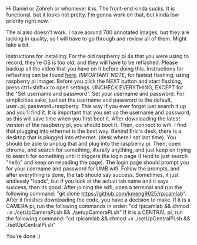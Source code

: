 Hi Daniel or Zohreh or whomever it is.
The front-end kinda sucks. It is functional, but it looks not pretty. I'm gonna work on that, but kinda low priority right now.

The ai also doesn't work. I have aorund 700 annotated images, but they are lacking in quality, so I will have to go through and review all of them. Might take a bit.

Instructions for installing:
For the old raspberry pi 4s that you were using to record, they're OS is too old, and they will have to be reflashed. Please backup all the video that you have on it before doing this. Instructions for reflashing can be found [here](https://www.raspberrypi.com/documentation/computers/getting-started.html#installing-the-operating-system).
*IMPORTANT NOTE*, for fastest flashing, using raspberry pi imager. Before you click the NEXT button and start flashing, press ctrl+shift+x to open settings. UNCHECK EVERYTHING, EXCEPT for the "Set username and password". Set your username and password. For simplicities sake, just set the username and password to the default, user=pi, password=raspberry. This way if you ever forget just search it up and you'll find it. It is important that you set up the username and password, as this will save time when you first boot it.
After downloading the latest version of the raspberry pi, you should boot it. Then, connect to wifi. I find that plugging into ethernet is the best way. Behind Eric's desk, there is a desktop that is plugged into ethernet. (desk where I sat last time). You should be able to unplug that and plug into the raspberry pi. Then, open chrome, and search for something, literally anything, and just keep on trying to search for something until it triggers the login page (I tend to just search "hello" and keep on reloading the page). The login page should prompt you for your username and password for UMB wifi. Follow the prompts, and after everything is done, the tab should say success. Sometimes, it just endlessly "loads", but if you look at the actual tab name and it says success, then its good.
After joining the wifi, open a terminal and run the following command: "git clone https://github.com/kmeng9025/rpicamlab".
After it finishes downloading the code, you have a decision to make.
If it is a CAMERA pi, run the following commands in order: "cd rpicamlab && chmod +x ./setUpCameraPi.sh && ./setupCameraPi.sh"
If it is a CENTRAL pi, run the following command: "cd rpicamlab && chmod +x ./setUpCentralPi.sh && ./setUpCentralPi.sh"

You're done :)
